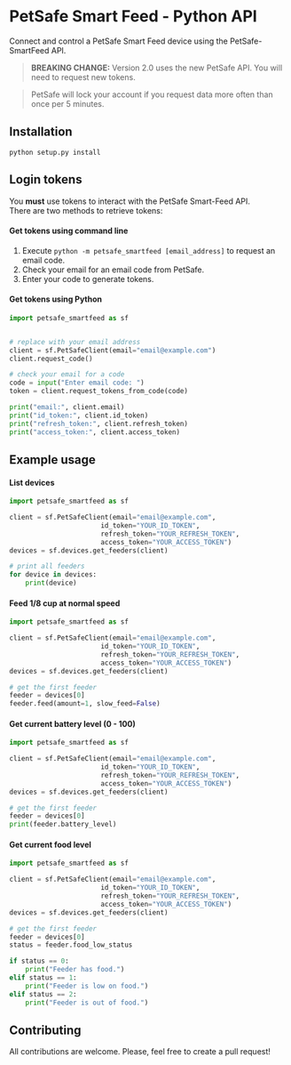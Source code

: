 # PetSafe Smart Feed - Python API
Connect and control a PetSafe Smart Feed device using the PetSafe-SmartFeed API.

> **BREAKING CHANGE:** Version 2.0 uses the new PetSafe API.
> You will need to request new tokens.

> PetSafe will lock your account if you request data more often than once per 5 minutes.

## Installation
`python setup.py install`

## Login tokens
You **must** use tokens to interact with the PetSafe Smart-Feed API.  
There are two methods to retrieve tokens:

#### Get tokens using command line
1. Execute `python -m petsafe_smartfeed [email_address]` to request an email code.
2. Check your email for an email code from PetSafe.
3. Enter your code to generate tokens.

#### Get tokens using Python
```python
import petsafe_smartfeed as sf


# replace with your email address
client = sf.PetSafeClient(email="email@example.com")
client.request_code()

# check your email for a code
code = input("Enter email code: ")
token = client.request_tokens_from_code(code)

print("email:", client.email)
print("id_token:", client.id_token)
print("refresh_token:", client.refresh_token)
print("access_token:", client.access_token)
```


## Example usage
#### List devices

```python
import petsafe_smartfeed as sf

client = sf.PetSafeClient(email="email@example.com",
                       id_token="YOUR_ID_TOKEN",
                       refresh_token="YOUR_REFRESH_TOKEN",
                       access_token="YOUR_ACCESS_TOKEN")
devices = sf.devices.get_feeders(client)

# print all feeders
for device in devices:
    print(device)

```
#### Feed 1/8 cup at normal speed
```python
import petsafe_smartfeed as sf

client = sf.PetSafeClient(email="email@example.com",
                       id_token="YOUR_ID_TOKEN",
                       refresh_token="YOUR_REFRESH_TOKEN",
                       access_token="YOUR_ACCESS_TOKEN")
devices = sf.devices.get_feeders(client)

# get the first feeder
feeder = devices[0]
feeder.feed(amount=1, slow_feed=False)

```
#### Get current battery level (0 - 100)
```python
import petsafe_smartfeed as sf

client = sf.PetSafeClient(email="email@example.com",
                       id_token="YOUR_ID_TOKEN",
                       refresh_token="YOUR_REFRESH_TOKEN",
                       access_token="YOUR_ACCESS_TOKEN")
devices = sf.devices.get_feeders(client)

# get the first feeder
feeder = devices[0]
print(feeder.battery_level)

```
#### Get current food level
```python
import petsafe_smartfeed as sf

client = sf.PetSafeClient(email="email@example.com",
                       id_token="YOUR_ID_TOKEN",
                       refresh_token="YOUR_REFRESH_TOKEN",
                       access_token="YOUR_ACCESS_TOKEN")
devices = sf.devices.get_feeders(client)

# get the first feeder
feeder = devices[0]
status = feeder.food_low_status

if status == 0:
    print("Feeder has food.")
elif status == 1:
    print("Feeder is low on food.")
elif status == 2:
    print("Feeder is out of food.")

```

## Contributing
All contributions are welcome. 
Please, feel free to create a pull request!
